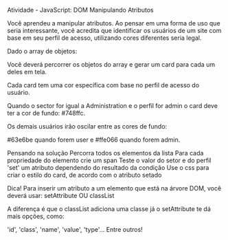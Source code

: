 Atividade - JavaScript: DOM Manipulando Atributos

Você aprendeu a manipular atributos. Ao pensar em uma forma de uso que seria interessante, você acredita que identificar os usuários de um site com base em seu perfil de acesso, utilizando cores diferentes seria legal.

Dado o array de objetos:

<!-- const users = [
   {
    name: 'Madalena',
    profile: 'Admin',
    sector: 'Administration'
  },
  {
    name: 'Rafael',
    profile: 'user',
    sector: 'Finance'
  },  
  {
    name: 'Baltazar',
    profile: 'user',
    sector: 'Reception'
  },  
  {
    name: 'Carmen',
    profile: 'Admin',
    sector: 'Business'
  }    
] -->

Você deverá percorrer os objetos do array e gerar um card para cada um deles em tela.

Cada card tem uma cor específica com base no perfil de acesso do usuário.

Quando o sector for igual a Administration e o perfil for admin o card deve ter a cor de fundo: #748ffc.

Os demais usuários irão oscilar entre as cores de fundo:

#63e6be quando forem user
e #ffe066 quando forem admin.

Pensando na solução
Percorra todos os elementos da lista
Para cada propriedade do elemento crie um span
Teste o valor do setor e do perfil
'set' um atributo dependendo do resultado da condição
Use o css para criar o estilo do card, de acordo com o atributo setado

Dica!
Para inserir um atributo a um elemento que está na árvore DOM, você deverá usar: setAttribute
OU
classList

A diferença é que o classList adiciona uma classe já o setAttribute te dá mais opções, como:

'id', 'class', 'name', 'value', 'type'... Entre outros!